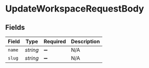 # UpdateWorkspaceRequestBody


## Fields

| Field              | Type               | Required           | Description        |
| ------------------ | ------------------ | ------------------ | ------------------ |
| `name`             | *string*           | :heavy_minus_sign: | N/A                |
| `slug`             | *string*           | :heavy_minus_sign: | N/A                |